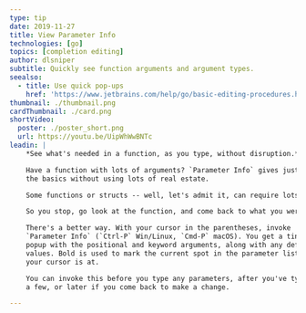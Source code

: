 ```yaml
---
type: tip
date: 2019-11-27
title: View Parameter Info
technologies: [go]
topics: [completion editing]
author: dlsniper
subtitle: Quickly see function arguments and argument types.
seealso:
  - title: Use quick pop-ups
    href: 'https://www.jetbrains.com/help/go/basic-editing-procedures.html#quick_popups'
thumbnail: ./thumbnail.png
cardThumbnail: ./card.png
shortVideo:
  poster: ./poster_short.png
  url: https://youtu.be/UipWhWwBNTc
leadin: |
    *See what's needed in a function, as you type, without disruption.*    

    Have a function with lots of arguments? `Parameter Info` gives just 
    the basics without using lots of real estate.

    Some functions or structs -- well, let's admit it, can require lots of arguments.

    So you stop, go look at the function, and come back to what you were doing.

    There's a better way. With your cursor in the parentheses, invoke
    `Parameter Info` (`Ctrl-P` Win/Linux, `Cmd-P` macOS). You get a tiny
    popup with the positional and keyword arguments, along with any default
    values. Bold is used to mark the current spot in the parameter list that
    your cursor is at.

    You can invoke this before you type any parameters, after you've typed
    a few, or later if you come back to make a change.

---
```



